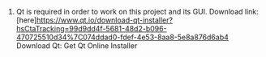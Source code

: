 1. Qt is required in order to work on this project and its GUI.
   Download link: [here]https://www.qt.io/download-qt-installer?hsCtaTracking=99d9dd4f-5681-48d2-b096-470725510d34%7C074ddad0-fdef-4e53-8aa8-5e8a876d6ab4 
Download Qt: Get Qt Online Installer
